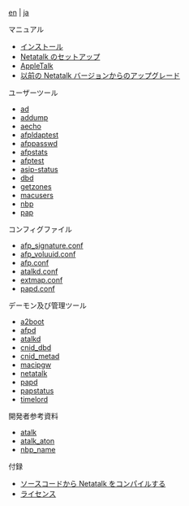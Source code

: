 [en](/manual/en) | [ja](/manual/ja)

マニュアル

* [インストール](Installation.html)
* [Netatalk のセットアップ](Configuration.html)
* [AppleTalk](AppleTalk.html)
* [以前の Netatalk バージョンからのアップグレード](Upgrading.html)

ユーザーツール

* [ad](ad.html)
* [addump](addump.html)
* [aecho](aecho.html)
* [afpldaptest](afpldaptest.html)
* [afppasswd](afppasswd.html)
* [afpstats](afpstats.html)
* [afptest](afptest.html)
* [asip-status](asip-status.html)
* [dbd](dbd.html)
* [getzones](getzones.html)
* [macusers](macusers.html)
* [nbp](nbp.html)
* [pap](pap.html)

コンフィグファイル

* [afp_signature.conf](afp_signature.conf.html)
* [afp_voluuid.conf](afp_voluuid.conf.html)
* [afp.conf](afp.conf.html)
* [atalkd.conf](atalkd.conf.html)
* [extmap.conf](extmap.conf.html)
* [papd.conf](papd.conf.html)

デーモン及び管理ツール

* [a2boot](a2boot.html)
* [afpd](afpd.html)
* [atalkd](atalkd.html)
* [cnid_dbd](cnid_dbd.html)
* [cnid_metad](cnid_metad.html)
* [macipgw](macipgw.html)
* [netatalk](netatalk.html)
* [papd](papd.html)
* [papstatus](papstatus.html)
* [timelord](timelord.html)

開発者参考資料

* [atalk](atalk.html)
* [atalk_aton](atalk_aton.html)
* [nbp_name](nbp_name.html)

付録

* [ソースコードから Netatalk をコンパイルする](Compilation.html)
* [ライセンス](License.html)
